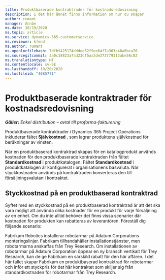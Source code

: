 ```yaml
---
title: Produktbaserade kontraktrader för kostnadsredovisning
description: I det här ämnet finns information om hur du skapar
author: rumant
manager: Annbe
ms.date: 10/19/2020
ms.topic: article
ms.service: dynamics-365-customerservice
ms.reviewer: kfend
ms.author: rumant
ms.openlocfilehash: 7dfb9425174dddee52f9ee64f7a963e48a6bca70
ms.sourcegitcommit: 3a0c18823a7ad23df5aa3de272779313abe56c82
ms.translationtype: HT
ms.contentlocale: sv-SE
ms.lasthandoff: 10/20/2020
ms.locfileid: "4085771"
---
```

# <a name="costing-product-based-contract-lines"></a>Produktbaserade kontraktrader för kostnadsredovisning

_**Gäller:** Enkel distribution – avtal till proforma-fakturering_


Produktbaserade kontraktrader i Dynamics 365 Project Operations inkluderar fältet **Självkostnad** , som lagrar produktens självkostnad för beräkningar av vinsten.

När en produktbaserad kontraktrad skapas för en katalogprodukt används kostnaden för den produktbaserade kontraktraden från fältet **Standardkostnad** i produktkatalogen. Fältet **Standardkostnad** i produktkatalogen är konfigurerat i organisationens basvaluta. När styckkostnaden används på kontraktraden konverteras den till försäljningsvalutan i kontraktet.

## <a name="unit-cost-on-a-product-based-contract-line"></a>Styckkostnad på en produktbaserad kontraktrad

Syftet med en styckkostnad på en produktbaserad kontraktrad är att det ska vara möjligt att använda olika kostnader för en produkt för varje försäljning av en enhet. Om du inte alltid behöver det finns vissa scenarier där kostnaden för produkten kan rabatteras av leverantören. Föreställ dig följande scenario:

Fabrikam Robotics installerar robotarmar på Adatum Corporations monteringslinjer. Fabrikam tillhandahåller installationstjänster, men robotarmarna anskaffas från Trey Research. Om installationen av robotarmar på Adatum Corporation öppnar en ny bransch vertikalt för Trey Research, kan de ge Fabrikam en särskild rabatt för den här affären. I det här fallet skapar Fabrikam en produktbaserad kontraktrad för robotarmar och inför ett styckpris för det här kontraktet som skiljer sig från standardkostnaden för robotarmar från Trey Research.
